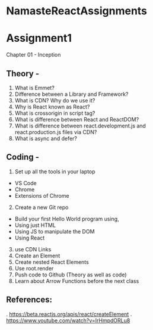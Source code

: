 # NamasteReactAssignments 
# Assignment1
Chapter 01 - Inception
## Theory -
1. What is Emmet?
2. Difference between a Library and Framework?
3. What is CDN? Why do we use it?
4. Why is React known as React?
5. What is crossorigin in script tag?
6. What is difference between React and ReactDOM?
7. What is difference between react.development.js and react.production.js files via CDN?
8. What is async and defer?

## Coding -

1. Set up all the tools in your laptop
- VS Code
- Chrome
- Extensions of Chrome
2. Create a new Git repo
- Build your first Hello World program using,
- Using just HTML
- Using JS to manipulate the DOM
- Using React
3. use CDN Links
4. Create an Element
5. Create nested React Elements
6. Use root.render
7. Push code to Github (Theory as well as code)
8. Learn about Arrow Functions before the next class

## References:
. https://beta.reactjs.org/apis/react/createElement
. https://www.youtube.com/watch?v=IrHmpdORLu8